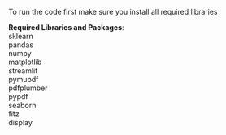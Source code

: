 To run the code first make sure you install all required libraries

**Required Libraries and Packages**:  
sklearn    
pandas  
numpy   
matplotlib   
streamlit   
pymupdf  
pdfplumber  
pypdf  
seaborn  
fitz    
display
